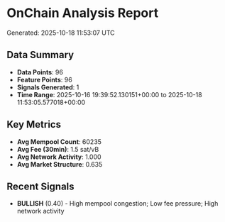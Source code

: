 # OnChain Analysis Report
Generated: 2025-10-18 11:53:07 UTC

## Data Summary
- **Data Points**: 96
- **Feature Points**: 96
- **Signals Generated**: 1
- **Time Range**: 2025-10-16 19:39:52.130151+00:00 to 2025-10-18 11:53:05.577018+00:00

## Key Metrics
- **Avg Mempool Count**: 60235
- **Avg Fee (30min)**: 1.5 sat/vB
- **Avg Network Activity**: 1.000
- **Avg Market Structure**: 0.635

## Recent Signals
- **BULLISH** (0.40) - High mempool congestion; Low fee pressure; High network activity
